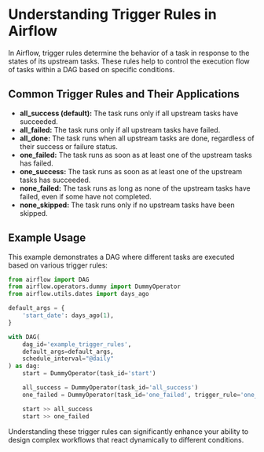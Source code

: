 # Understanding Trigger Rules in Airflow

In Airflow, trigger rules determine the behavior of a task in response to the states of its upstream tasks. These rules help to control the execution flow of tasks within a DAG based on specific conditions.

## Common Trigger Rules and Their Applications

- **all_success (default):** The task runs only if all upstream tasks have succeeded.
- **all_failed:** The task runs only if all upstream tasks have failed.
- **all_done:** The task runs when all upstream tasks are done, regardless of their success or failure status.
- **one_failed:** The task runs as soon as at least one of the upstream tasks has failed.
- **one_success:** The task runs as soon as at least one of the upstream tasks has succeeded.
- **none_failed:** The task runs as long as none of the upstream tasks have failed, even if some have not completed.
- **none_skipped:** The task runs only if no upstream tasks have been skipped.

## Example Usage
This example demonstrates a DAG where different tasks are executed based on various trigger rules:

```python
from airflow import DAG
from airflow.operators.dummy import DummyOperator
from airflow.utils.dates import days_ago

default_args = {
    'start_date': days_ago(1),
}

with DAG(
    dag_id='example_trigger_rules',
    default_args=default_args,
    schedule_interval="@daily"
) as dag:
    start = DummyOperator(task_id='start')

    all_success = DummyOperator(task_id='all_success')
    one_failed = DummyOperator(task_id='one_failed', trigger_rule='one_failed')

    start >> all_success
    start >> one_failed
```

Understanding these trigger rules can significantly enhance your ability to design complex workflows that react 
dynamically to different conditions.